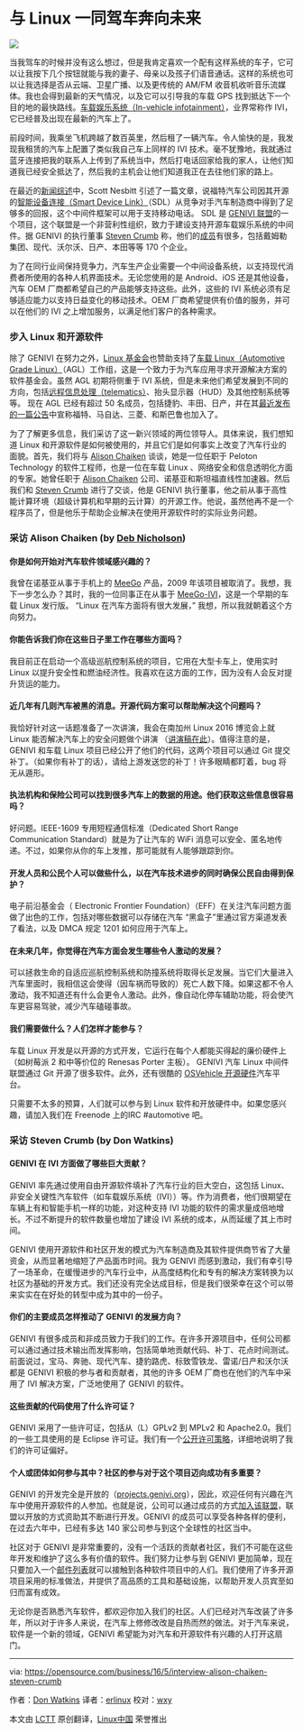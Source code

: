 与 Linux 一同驾车奔向未来
===========================================

![](https://opensource.com/sites/default/files/styles/image-full-size/public/images/life/open-snow-car-osdc-lead.png?itok=IgYZ6mNY)

当我驾车的时候并没有这么想过，但是我肯定喜欢一个配有这样系统的车子，它可以让我按下几个按钮就能与我的妻子、母亲以及孩子们语音通话。这样的系统也可以让我选择是否从云端、卫星广播、以及更传统的 AM/FM 收音机收听音乐流媒体。我也会得到最新的天气情况，以及它可以引导我的车载 GPS 找到抵达下一个目的地的最快路线。[车载娱乐系统（In-vehicle infotainment）][1]，业界常称作 IVI，它已经普及出现在最新的汽车上了。

前段时间，我乘坐飞机跨越了数百英里，然后租了一辆汽车。令人愉快的是，我发现我租赁的汽车上配置了类似我自己车上同样的 IVI 技术。毫不犹豫地，我就通过蓝牙连接把我的联系人上传到了系统当中，然后打电话回家给我的家人，让他们知道我已经安全抵达了，然后我的主机会让他们知道我正在去往他们家的路上。

在最近的[新闻综述][2]中，Scott Nesbitt 引述了一篇文章，说福特汽车公司因其开源的[智能设备连接（Smart Device Link）][3]（SDL）从竞争对手汽车制造商中得到了足够多的回报，这个中间件框架可以用于支持移动电话。 SDL 是 [GENIVI 联盟][4]的一个项目，这个联盟是一个非营利性组织，致力于建设支持开源车载娱乐系统的中间件。据 GENIVI 的执行董事 [Steven Crumb][5] 称，他们的[成员][6]有很多，包括戴姆勒集团、现代、沃尔沃、日产、本田等等 170 个企业。

为了在同行业间保持竞争力，汽车生产企业需要一个中间设备系统，以支持现代消费者所使用的各种人机界面技术。无论您使用的是 Android、iOS 还是其他设备，汽车 OEM 厂商都希望自己的产品能够支持这些。此外，这些的 IVI 系统必须有足够适应能力以支持日益变化的移动技术。OEM 厂商希望提供有价值的服务，并可以在他们的 IVI 之上增加服务，以满足他们客户的各种需求。

### 步入 Linux 和开源软件

除了 GENIVI 在努力之外，[Linux 基金会][7]也赞助支持了[车载 Linux（Automotive Grade Linux）][8]（AGL）工作组，这是一个致力于为汽车应用寻求开源解决方案的软件基金会。虽然 AGL 初期将侧重于 IVI 系统，但是未来他们希望发展到不同的方向，包括[远程信息处理（telematics）][9]、抬头显示器（HUD）及其他控制系统等等。 现在 AGL 已经有超过 50 名成员，包括捷豹、丰田、日产，并在其[最近发布的一篇公告][10]中宣称福特、马自达、三菱、和斯巴鲁也加入了。

为了了解更多信息，我们采访了这一新兴领域的两位领导人。具体来说，我们想知道 Linux 和开源软件是如何被使用的，并且它们是如何事实上改变了汽车行业的面貌。首先，我们将与 [Alison Chaiken][11] 谈谈，她是一位任职于 Peloton Technology 的软件工程师，也是一位在车载 Linux 、网络安全和信息透明化方面的专家。她曾任职于 [Alison Chaiken][11] 公司、诺基亚和斯坦福直线性加速器。然后我们和 [Steven Crumb][12] 进行了交谈，他是 GENIVI 执行董事，他之前从事于高性能计算环境（超级计算机和早期的云计算）的开源工作。他说，虽然他再不是一个程序员了，但是他乐于帮助企业解决在使用开源软件时的实际业务问题。

### 采访 Alison Chaiken (by [Deb Nicholson][13])

#### 你是如何开始对汽车软件领域感兴趣的？

我曾在诺基亚从事于手机上的 [MeeGo][14] 产品，2009 年该项目被取消了。我想，我下一步怎么办？其时，我的一位同事正在从事于 [MeeGo-IVI][15]，这是一个早期的车载 Linux 发行版。 “Linux 在汽车方面将有很大发展，” 我想，所以我就朝着这个方向努力。

#### 你能告诉我们你在这些日子里工作在哪些方面吗？

我目前正在启动一个高级巡航控制系统的项目，它用在大型卡车上，使用实时 Linux 以提升安全性和燃油经济性。我喜欢在这方面的工作，因为没有人会反对提升货运的能力。

#### 近几年有几则汽车被黑的消息。开源代码方案可以帮助解决这个问题吗？

我恰好针对这一话题准备了一次讲演，我会在南加州 Linux 2016 博览会上就 Linux 能否解决汽车上的安全问题做个讲演 （[讲演稿在此][16]）。值得注意的是，GENIVI 和车载 Linux 项目已经公开了他们的代码，这两个项目可以通过 Git 提交补丁。（如果你有补丁的话），请给上游发送您的补丁！许多眼睛都盯着，bug 将无从遁形。

#### 执法机构和保险公司可以找到很多汽车上的数据的用途。他们获取这些信息很容易吗？

好问题。IEEE-1609 专用短程通信标准（Dedicated Short Range Communication Standard）就是为了让汽车的 WiFi 消息可以安全、匿名地传递。不过，如果你从你的车上发推，那可能就有人能够跟踪到你。

#### 开发人员和公民个人可以做些什么，以在汽车技术进步的同时确保公民自由得到保护？

电子前沿基金会（ Electronic Frontier Foundation）（EFF）在关注汽车问题方面做了出色的工作，包括对哪些数据可以存储在汽车 “黑盒子”里通过官方渠道发表了看法，以及 DMCA 规定 1201 如何应用于汽车上。

#### 在未来几年，你觉得在汽车方面会发生哪些令人激动的发展？

可以拯救生命的自适应巡航控制系统和防撞系统将取得长足发展。当它们大量进入汽车里面时，我相信这会使得（因车祸而导致的）死亡人数下降。如果这都不令人激动，我不知道还有什么会更令人激动。此外，像自动化停车辅助功能，将会使汽车更容易驾驶，减少汽车磕碰事故。

#### 我们需要做什么？人们怎样才能参与？

车载 Linux 开发是以开源的方式开发，它运行在每个人都能买得起的廉价硬件上（如树莓派 2 和中等价位的 Renesas Porter 主板）。 GENIVI 汽车 Linux 中间件联盟通过 Git 开源了很多软件。此外，还有很酷的 [OSVehicle 开源硬件][17]汽车平台。

只需要不太多的预算，人们就可以参与到 Linux 软件和开放硬件中。如果您感兴趣，请加入我们在 Freenode 上的IRC #automotive 吧。

### 采访 Steven Crumb (by Don Watkins)

#### GENIVI 在 IVI 方面做了哪些巨大贡献？

GENIVI 率先通过使用自由开源软件填补了汽车行业的巨大空白，这包括 Linux、非安全关键性汽车软件（如车载娱乐系统（IVI））等。作为消费者，他们很期望在车辆上有和智能手机一样的功能，对这种支持 IVI 功能的软件的需求量成倍地增长。不过不断提升的软件数量也增加了建设 IVI 系统的成本，从而延缓了其上市时间。

GENIVI 使用开源软件和社区开发的模式为汽车制造商及其软件提供商节省了大量资金，从而显著地缩短了产品面市时间。我为 GENIVI 而感到激动，我们有幸引导了一场革命，在缓慢进步的汽车行业中，从高度结构化和专有的解决方案转换为以社区为基础的开发方式。我们还没有完全达成目标，但是我们很荣幸在这个可以带来实实在在好处的转型中成为其中的一份子。

#### 你们的主要成员怎样推动了 GENIVI 的发展方向？

GENIVI 有很多成员和非成员致力于我们的工作。在许多开源项目中，任何公司都可以通过通过技术输出而发挥影响，包括简单地贡献代码、补丁、花点时间测试。前面说过，宝马、奔驰、现代汽车、捷豹路虎、标致雪铁龙、雷诺/日产和沃尔沃都是 GENIVI 积极的参与者和贡献者，其他的许多 OEM 厂商也在他们的汽车中采用了 IVI 解决方案，广泛地使用了 GENIVI 的软件。

#### 这些贡献的代码使用了什么许可证？

GENIVI 采用了一些许可证，包括从（L）GPLv2 到 MPLv2 和 Apache2.0。我们的一些工具使用的是 Eclipse 许可证。我们有一个[公开许可策略][18]，详细地说明了我们的许可证偏好。

#### 个人或团体如何参与其中？社区的参与对于这个项目迈向成功有多重要？

GENIVI 的开发完全是开放的（[projects.genivi.org][19]），因此，欢迎任何有兴趣在汽车中使用开源软件的人参加。也就是说，公司可以通过成员的方式[加入该联盟][20]，联盟以开放的方式资助其不断进行开发。GENIVI 的成员可以享受各种各样的便利，在过去六年中，已经有多达 140 家公司参与到这个全球性的社区当中。

社区对于 GENIVI 是非常重要的，没有一个活跃的贡献者社区，我们不可能在这些年开发和维护了这么多有价值的软件。我们努力让参与到 GENIVI 更加简单，现在只要加入一个[邮件列表][21]就可以接触到各种软件项目中的人们。我们使用了许多开源项目采用的标准做法，并提供了高品质的工具和基础设施，以帮助开发人员宾至如归而富有成效。

无论你是否熟悉汽车软件，都欢迎你加入我们的社区。人们已经对汽车改装了许多年，所以对于许多人来说，在汽车上修修改改是自热而然的做法。对于汽车来说，软件是一个新的领域，GENIVI 希望能为对汽车和开源软件有兴趣的人打开这扇门。

-------------------------------
via: https://opensource.com/business/16/5/interview-alison-chaiken-steven-crumb

作者：[Don Watkins][a]
译者：[erlinux](https://github.com/erlinux)
校对：[wxy](https://github.com/wxy)

本文由 [LCTT](https://github.com/LCTT/TranslateProject) 原创翻译，[Linux中国](https://linux.cn/) 荣誉推出

[a]: https://opensource.com/users/don-watkins
[1]: https://en.wikipedia.org/wiki/In_car_entertainment
[2]: https://opensource.com/life/16/1/weekly-news-jan-9
[3]: http://projects.genivi.org/smartdevicelink/home
[4]: http://www.genivi.org/
[5]: https://www.linkedin.com/in/stevecrumb
[6]: http://www.genivi.org/genivi-members
[7]: http://www.linuxfoundation.org/
[8]: https://www.automotivelinux.org/
[9]: https://en.wikipedia.org/wiki/Telematics
[10]: https://www.automotivelinux.org/news/announcement/2016/01/ford-mazda-mitsubishi-motors-and-subaru-join-linux-foundation-and
[11]: https://www.linkedin.com/in/alison-chaiken-3ba456b3
[12]: https://www.linkedin.com/in/stevecrumb
[13]: https://opensource.com/users/eximious
[14]: https://en.wikipedia.org/wiki/MeeGo
[15]: http://webinos.org/deliverable-d026-target-platform-requirements-and-ipr/automotive/
[16]: http://she-devel.com/Chaiken_automotive_cybersecurity.pdf
[17]: https://www.osvehicle.com/
[18]: http://projects.genivi.org/how
[19]: http://projects.genivi.org/
[20]: http://genivi.org/join
[21]: http://lists.genivi.org/mailman/listinfo/genivi-projects
